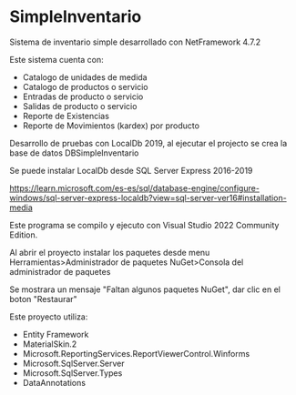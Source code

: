 # SimpleInventario
Sistema de inventario simple desarrollado con NetFramework 4.7.2

Este sistema cuenta con: 
+ Catalogo de unidades de medida
+ Catalogo de productos o servicio
+ Entradas de producto o servicio
+ Salidas de producto o servicio
+ Reporte de Existencias
+ Reporte de Movimientos (kardex) por producto

Desarrollo de pruebas con LocalDb 2019, al ejecutar el projecto se crea la base de datos DBSimpleInventario

Se puede instalar LocalDb desde SQL Server Express 2016-2019

https://learn.microsoft.com/es-es/sql/database-engine/configure-windows/sql-server-express-localdb?view=sql-server-ver16#installation-media

Este programa se compilo y ejecuto con Visual Studio 2022 Community Edition.

Al abrir el proyecto instalar los paquetes desde menu
Herramientas>Administrador de paquetes NuGet>Consola del administrador de paquetes

Se mostrara un mensaje "Faltan algunos paquetes NuGet", dar clic en el boton "Restaurar"


Este proyecto utiliza:
+ Entity Framework
+ MaterialSkin.2
+ Microsoft.ReportingServices.ReportViewerControl.Winforms
+ Microsoft.SqlServer.Server
+ Microsoft.SqlServer.Types
+ DataAnnotations